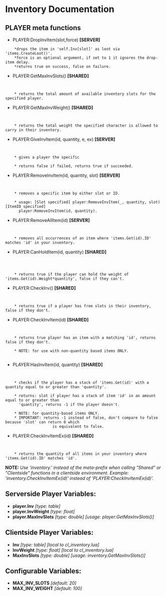 # Inventory Documentation #


## PLAYER meta functions ##


* PLAYER:DropInvItem(slot,force) **[SERVER]**
```
    *drops the item in 'self.Inv[slot]' as loot via 'items.CreateLoot()'.
	*force is an optional argument, if set to 1 it ignores the drop-item delay.
    *returns true on success, false on failure.
```


* PLAYER:GetMaxInvSlots() **[SHARED]**
```


    * returns the total amount of available inventory slots for the specified player.

```
* PLAYER:GetMaxInvWeight() **[SHARED]**
```


    * returns the total weight the specified character is allowed to carry in their inventory.

```
* PLAYER:GiveInvItem(id, quantity, e, ex) **[SERVER]**
```


    * gives a player the specific 

    * returns false if failed, returns true if succeeded.
```
* PLAYER:RemoveInvItem(id, quantity, slot) **[SERVER]**
```


    * removes a specific item by either slot or ID. 

    * usage: [Slot specified] player:RemoveInvItem(_, quantity, slot) [ItemID specified] 
      player:RemoveInvItem(id, quantity).

```
* PLAYER:RemoveAllItem(id) **[SERVER]**
```


    * removes all occurrences of an item where 'items.Get(id).ID' matches 'id' in your inventory.

```
* PLAYER:CanHoldItem(id, quantity) **[SHARED]**
```



    * returns true if the player can hold the weight of 'items.Get(id).Weight*quantity', false if they can't.

```
* PLAYER:CheckInv() **[SHARED]**
```


    * returns true if a player has free slots in their inventory, false if they don't.

```
* PLAYER:CheckInvItem(id) **[SHARED]**
```


    * returns true player has an item with a matching 'id', returns false if they don't.
    
    * NOTE: for use with non-quantity based items ONLY.


```
* PLAYER:HasInvItem(id, quantity) **[SHARED]**

```


    * checks if the player has a stack of 'items.Get(id)' with a quantity equal to or greater than 'quantity'.

    * returns: slot if player has a stack of item 'id' in an amount equal to or greater than 
      'quantity', returns -1 if the player doesn't.

    * NOTE: for quantity-based items ONLY. 
    * IMPORTANT: returns -1 instead of false, don't compare to false because 'slot' can return 0 which 
                     is equivalent to false.

```
* PLAYER:CheckInvItemEx(id) **[SHARED]**
```


    * returns the quantity of all items in your inventory where 'items.Get(id).ID' matches 'id'.

```

**NOTE:** *Use 'inventory.' instead of the meta-prefix when calling "Shared" or "Clientside" functions in a clientside environment. Example: 'inventory.CheckInvItemEx(id)' instead of 'PLAYER:CheckInvItemEx(id)'.*

## Serverside Player Variables: ##
* **player.Inv** *[type: table]*
* **player.InvWeight** *[type: float]*
* **player.MaxInvSlots** *[type: double]* *[usage: player:GetMaxInvSlots()]*

## Clientside Player Variables: ##
* **Inv** *[type: table]* *[local to cl_inventory.lua]*
* **InvWeight** *[type: float]* *[local to cl_inventory.lua]*
* **MaxInvSlots** *[type: double]* *[usage: inventory.GetMaxInvSlots()]*

## Configurable Variables: ##
* **MAX_INV_SLOTS** *[default: 20]*
* **MAX_INV_WEIGHT** *[default: 100]*